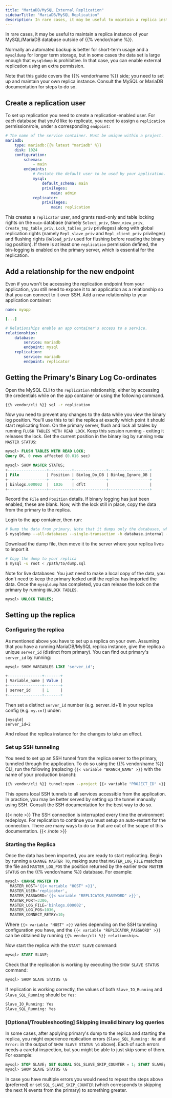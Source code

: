 ```yaml
---
title: "MariaDB/MySQL External Replication"
sidebarTitle: "MariaDB/MySQL Replication"
description: In rare cases, it may be useful to maintain a replica instance of your MySQL/MariaDB database outside of {{% vendor/name %}}.
---
```


In rare cases, it may be useful to maintain a replica instance of your MySQL/MariaDB database outside of {{% vendor/name %}}.

Normally an automated backup is better for short-term usage and a `mysqldump` for longer term storage, but in some cases the data set is large enough that `mysqldump` is prohibitive.
In that case, you can enable external replication using an extra permission.

Note that this guide covers the {{% vendor/name %}} side; you need to set up and maintain your own replica instance.
Consult the MySQL or MariaDB documentation for steps to do so.

## Create a replication user

To set up replication you need to create a replication-enabled user.
For each database that you'd like to replicate, you need to assign a `replication` permission/role, under a corresponding `endpoint`:

```yaml {configFile="services"}
# The name of the service container. Must be unique within a project.
mariadb:
    type: mariadb:{{% latest "mariadb" %}}
    disk: 1024
    configuration:
        schemas:
            - main
        endpoints:
            # Restate the default user to be used by your application.
            mysql:
                default_schema: main
                privileges:
                    main: admin
            replicator:
                privileges:
                    main: replication
```

This creates a `replicator` user, and grants read-only and table locking rights on the `main` database (namely `Select_priv`, `Show_view_priv`, `Create_tmp_table_priv`, `Lock_tables_priv` privileges) along with global replication rights (namely `Repl_slave_priv` and `Repl_client_priv` privileges) and flushing rights (`Reload_priv` used for flushing before reading the binary log position). If there is at least one `replication` permission defined, the bin-logging is enabled on the primary server, which is essential for the replication.

## Add a relationship for the new endpoint

Even if you won't be accessing the replication endpoint from your application, you still need to expose it to an application as a relationship so that you can connect to it over SSH.
Add a new relationship to your application container:

```yaml {configFile="app"}
name: myapp

[...]

# Relationships enable an app container's access to a service.
relationships:
    database: 
        service: mariadb
        endpoint: mysql
    replication: 
        service: mariadb
        endpoint: replicator
```

## Getting the Primary's Binary Log Co-ordinates

Open the MySQL CLI to the `replication` relationship, either by accessing the credentials while on the app container or using the following command.

```bash
{{% vendor/cli %}} sql -r replication
```

Now you need to prevent any changes to the data while you view the binary log position. You'll use this to tell the replica at exactly which point it should start replicating from. On the primary server, flush and lock all tables by running `FLUSH TABLES WITH READ LOCK`. Keep this session running - exiting it releases the lock. Get the current position in the binary log by running `SHOW MASTER STATUS`:

```sql
mysql> FLUSH TABLES WITH READ LOCK;
Query OK, 0 rows affected (0.016 sec)

mysql> SHOW MASTER STATUS;
+-----------------+----------+--------------+------------------+
| File            | Position | Binlog_Do_DB | Binlog_Ignore_DB |
+-----------------+----------+--------------+------------------+
| binlogs.000002  |  1036    | dflt         |                  |
+-----------------+----------+--------------+------------------+
```

Record the `File` and `Position` details. If binary logging has just been enabled, these are blank. Now, with the lock still in place, copy the data from the primary to the replica.

Login to the app container, then run:

```sh
# Dump the data from primary. Note that it dumps only the databases, which "replicator" user has access to.
$ mysqldump --all-databases --single-transaction -h database.internal -P 3306 -u replicator -p > /path/to/dump.sql
```

Download the dump file, then move it to the server where your replica lives to import it.

```bash
# Copy the dump to your replica
$ mysql -u root < /path/to/dump.sql
```

Note for live databases: You just need to make a local copy of the data, you don't need to keep the primary locked until the replica has imported the data.
Once the `mysqldump` has completed, you can release the lock on the primary by running `UNLOCK TABLES`.

```sql
mysql> UNLOCK TABLES;
```

## Setting up the replica

### Configuring the replica

As mentioned above you have to set up a replica on your own. Assuming that you have a running MariaDB/MySQL replica instance, give the replica a unique `server_id` (distinct from primary). You can find out primary's `server_id` by running:

```sql
mysql> SHOW VARIABLES LIKE 'server_id';

+---------------+-------+
| Variable_name | Value |
+---------------+-------+
| server_id     | 1     |
+---------------+-------+
```

Then set a distinct `server_id` number (e.g. server_id+1) in your replica config (e.g. `my.cnf`) under:

```
[mysqld]
server_id=2
```

And reload the replica instance for the changes to take an effect.

### Set up SSH tunneling

You need to set up an SSH tunnel from the replica server to the primary, tunneled through the application.
To do so using the {{% vendor/name %}} CLI, run the following
(replacing `{{< variable "BRANCH_NAME" >}}` with the name of your production branch):

```bash
{{% vendor/cli %}} tunnel:open --project {{< variable "PROJECT_ID" >}} --environment {{< variable "BRANCH_NAME" >}}
```

This opens local SSH tunnels to all services accessible from the application. In practice, you may be better served by setting up the tunnel manually using SSH. Consult the SSH documentation for the best way to do so.

{{< note >}}
The SSH connection is interrupted every time the environment redeploys. For replication to continue you must setup an auto-restart for the connection. There are many ways to do so that are out of the scope of this documentation.
{{< /note >}}

### Starting the Replica

Once the data has been imported, you are ready to start replicating. Begin by running a `CHANGE MASTER TO`, making sure that `MASTER_LOG_FILE` matches the file and `MASTER_LOG_POS` the position returned by the earlier `SHOW MASTER STATUS` on the {{% vendor/name %}} database. For example:

```sql
mysql> CHANGE MASTER TO
  MASTER_HOST='{{< variable "HOST" >}}',
  MASTER_USER='replicator',
  MASTER_PASSWORD='{{< variable "REPLICATOR_PASSWORD" >}}',
  MASTER_PORT=3306,
  MASTER_LOG_FILE='binlogs.000002',
  MASTER_LOG_POS=1036,
  MASTER_CONNECT_RETRY=10;
```

Where `{{< variable "HOST" >}}` varies depending on the SSH tunneling configuration you have, and the `{{< variable "REPLICATOR_PASSWORD" >}}` can be obtained by running `{{% vendor/cli %}} relationships`.

Now start the replica with the `START SLAVE` command:

```sql
mysql> START SLAVE;
```

Check that the replication is working by executing the `SHOW SLAVE STATUS` command:

```sql
mysql> SHOW SLAVE STATUS \G
```

If replication is working correctly, the values of both `Slave_IO_Running` and `Slave_SQL_Running` should be `Yes`:

```sql
Slave_IO_Running: Yes
Slave_SQL_Running: Yes
```

### [Optional/Troubleshooting] Skipping invalid binary log queries

In some cases, after applying primary's dump to the replica and starting the replica, you might experience replication errors (`Slave_SQL_Running: No` and `Error:` in the output of `SHOW SLAVE STATUS \G` above). Each of such errors needs a careful inspection, but you might be able to just skip some of them. For example:

```sql
mysql> STOP SLAVE; SET GLOBAL SQL_SLAVE_SKIP_COUNTER = 1; START SLAVE;
mysql> SHOW SLAVE STATUS \G
```

In case you have multiple errors you would need to repeat the steps above (preferred) or set `SQL_SLAVE_SKIP_COUNTER` (which corresponds to skipping the next N events from the primary) to something greater.
